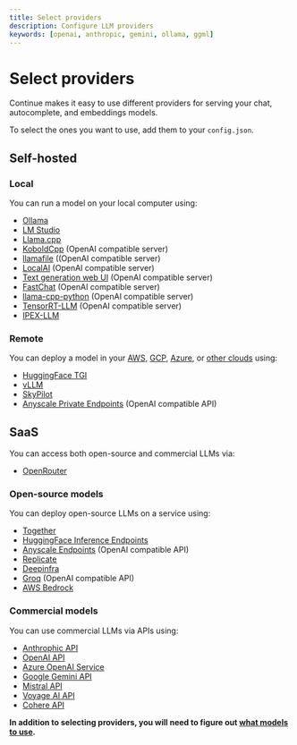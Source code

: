 ```yaml
---
title: Select providers
description: Configure LLM providers
keywords: [openai, anthropic, gemini, ollama, ggml]
---
```


# Select providers

Continue makes it easy to use different providers for serving your chat, autocomplete, and embeddings models.

To select the ones you want to use, add them to your `config.json`.

## Self-hosted

### Local

You can run a model on your local computer using:

- [Ollama](../reference/Model%20Providers/ollama.md)
- [LM Studio](../reference/Model%20Providers/lmstudio.md)
- [Llama.cpp](../reference/Model%20Providers/llamacpp.md)
- [KoboldCpp](../reference/Model%20Providers/openai.md) (OpenAI compatible server)
- [llamafile](../reference/Model%20Providers/llamafile) ((OpenAI compatible server)
- [LocalAI](../reference/Model%20Providers/openai.md) (OpenAI compatible server)
- [Text generation web UI](../reference/Model%20Providers/openai.md) (OpenAI compatible server)
- [FastChat](../reference/Model%20Providers/openai.md) (OpenAI compatible server)
- [llama-cpp-python](../reference/Model%20Providers/openai.md) (OpenAI compatible server)
- [TensorRT-LLM](https://github.com/NVIDIA/trt-llm-as-openai-windows?tab=readme-ov-file#examples) (OpenAI compatible server)
- [IPEX-LLM](../reference/Model%20Providers/ipex_llm.md)

### Remote

You can deploy a model in your [AWS](https://github.com/continuedev/deploy-os-code-llm#aws), [GCP](https://github.com/continuedev/deploy-os-code-llm#gcp), [Azure](https://github.com/continuedev/deploy-os-code-llm#azure), or [other clouds](https://github.com/continuedev/deploy-os-code-llm#others-2) using:

- [HuggingFace TGI](https://github.com/continuedev/deploy-os-code-llm#tgi)
- [vLLM](https://github.com/continuedev/deploy-os-code-llm#vllm)
- [SkyPilot](https://github.com/continuedev/deploy-os-code-llm#skypilot)
- [Anyscale Private Endpoints](https://github.com/continuedev/deploy-os-code-llm#anyscale-private-endpoints) (OpenAI compatible API)

## SaaS

You can access both open-source and commercial LLMs via:
* [OpenRouter](../reference/Model%20Providers/openrouter.md)

### Open-source models

You can deploy open-source LLMs on a service using:

- [Together](../reference/Model%20Providers/togetherllm.md)
- [HuggingFace Inference Endpoints](../reference/Model%20Providers/huggingfaceinferenceapi.md)
- [Anyscale Endpoints](../reference/Model%20Providers/openai.md) (OpenAI compatible API)
- [Replicate](../reference/Model%20Providers/replicatellm.md)
- [Deepinfra](../reference/Model%20Providers/deepinfra.md)
- [Groq](../reference/Model%20Providers/openai.md) (OpenAI compatible API)
- [AWS Bedrock](../reference/Model%20Providers/bedrock.md)

### Commercial models

You can use commercial LLMs via APIs using:

- [Anthrophic API](../reference/Model%20Providers/anthropicllm.md)
- [OpenAI API](../reference/Model%20Providers/openai.md)
- [Azure OpenAI Service](../reference/Model%20Providers/openai.md)
- [Google Gemini API](../reference/Model%20Providers/geminiapi.md)
- [Mistral API](../reference/Model%20Providers/mistral.md)
- [Voyage AI API](../walkthroughs/codebase-embeddings.md#openai)
- [Cohere API](../reference/Model%20Providers/cohere.md)

**In addition to selecting providers, you will need to figure out [what models to use](./select-model.md).**
